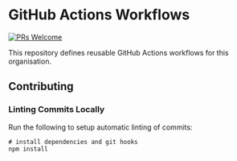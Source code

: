 # GitHub Actions Workflows

[![PRs Welcome](https://img.shields.io/badge/PRs-welcome-brightgreen.svg?style=flat-square)](http://makeapullrequest.com)

This repository defines reusable GitHub Actions workflows for this organisation.

## Contributing

### Linting Commits Locally

Run the following to setup automatic linting of commits:

```shell
# install dependencies and git hooks
npm install
```
